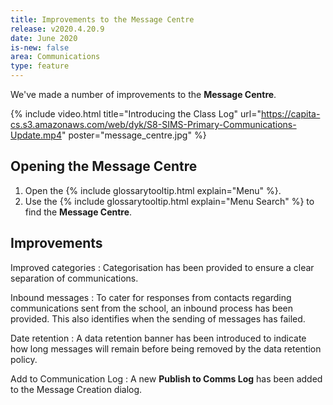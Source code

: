 ```yaml
---
title: Improvements to the Message Centre
release: v2020.4.20.9
date: June 2020
is-new: false
area: Communications
type: feature
---
```


We've made a number of improvements to the **Message Centre**.

{% include video.html title="Introducing the Class Log" url="https://capita-cs.s3.amazonaws.com/web/dyk/S8-SIMS-Primary-Communications-Update.mp4" poster="message_centre.jpg" %}

## Opening the Message Centre

1. Open the {% include glossarytooltip.html explain="Menu" %}.
2. Use the {% include glossarytooltip.html explain="Menu Search" %} to find the **Message Centre**.

## Improvements

Improved categories
: Categorisation has been provided to ensure a clear separation of communications.

Inbound messages
: To cater for responses from contacts regarding communications sent from the school, an inbound process has been provided.
This also identifies when the sending of messages has failed.

Date retention
: A data retention banner has been introduced to indicate how long messages will remain before being removed by the data retention policy.

Add to Communication Log
: A new **Publish to Comms Log** has been added to the Message Creation dialog.
